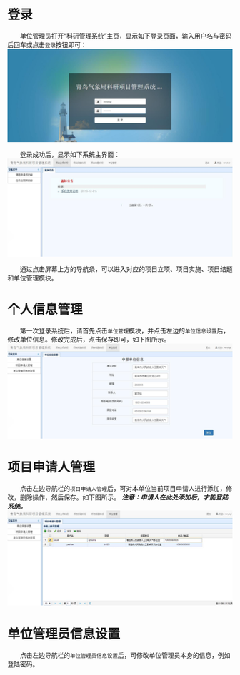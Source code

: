 # 登录
　　单位管理员打开“科研管理系统”主页，显示如下登录页面，输入用户名与密码后回车或点击`登录`按钮即可：
![登录界面](../images/unitLogin.jpg)

　　登录成功后，显示如下系统主界面：
![bbb](../images/unitMain.jpg)  

　　通过点击屏幕上方的导航条，可以进入对应的项目立项、项目实施、项目结题和单位管理模块。
　　

# 个人信息管理
　　第一次登录系统后，请首先点击`单位管理`模块，并点击左边的`单位信息设置`后，修改单位信息。修改完成后，点击保存即可，如下图所示。
![修改单位信息](../images/unitManage.jpg)

# 项目申请人管理
　　点击左边导航栏的`项目申请人管理`后，可对本单位当前项目申请人进行添加，修改，删除操作，然后保存。如下图所示。
***注意：申请人在此处添加后，才能登陆系统。***
![修改申请人信息](../images/unitUserManage.jpg)

# 单位管理员信息设置
　　点击左边导航栏的`单位管理员信息设置`后，可修改单位管理员本身的信息，例如登陆密码。　　　　　　　　　　　　　　　　
